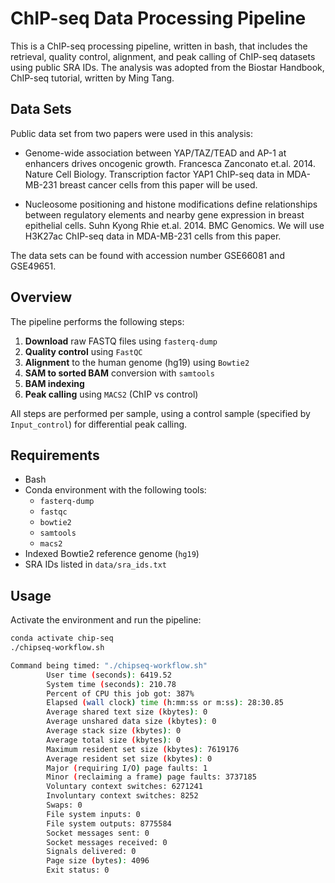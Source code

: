 # ChIP-seq Data Processing Pipeline

This is a ChIP-seq processing pipeline, written in bash, that includes the retrieval, quality control, alignment, and peak calling of ChIP-seq datasets using public SRA IDs. The analysis was adopted from the Biostar Handbook, ChIP-seq tutorial, written by Ming Tang. 


## Data Sets 

Public data set from two papers were used in this analysis:

- Genome-wide association between YAP/TAZ/TEAD and AP-1 at enhancers drives oncogenic growth.
	Francesca Zanconato et.al. 2014. Nature Cell Biology.
	Transcription factor YAP1 ChIP-seq data in MDA-MB-231 breast cancer cells from this paper will be used.

-	Nucleosome positioning and histone modifications define relationships between regulatory elements
	and nearby gene expression in breast epithelial cells. Suhn Kyong Rhie et.al. 2014. BMC Genomics.
	We will use H3K27ac ChIP-seq data in MDA-MB-231 cells from this paper.

The data sets can be found with accession number GSE66081 and GSE49651.



## Overview

The pipeline performs the following steps:

1. **Download** raw FASTQ files using `fasterq-dump`
2. **Quality control** using `FastQC`
3. **Alignment** to the human genome (hg19) using `Bowtie2`
4. **SAM to sorted BAM** conversion with `samtools`
5. **BAM indexing**
6. **Peak calling** using `MACS2` (ChIP vs control)

All steps are performed per sample, using a control sample (specified by `Input_control`) for differential peak calling.

## Requirements

- Bash
- Conda environment with the following tools:
  - `fasterq-dump`
  - `fastqc`
  - `bowtie2`
  - `samtools`
  - `macs2`
- Indexed Bowtie2 reference genome (`hg19`)
- SRA IDs listed in `data/sra_ids.txt`

## Usage

Activate the environment and run the pipeline:

```bash
conda activate chip-seq
./chipseq-workflow.sh

Command being timed: "./chipseq-workflow.sh"
        User time (seconds): 6419.52
        System time (seconds): 210.78
        Percent of CPU this job got: 387%
        Elapsed (wall clock) time (h:mm:ss or m:ss): 28:30.85
        Average shared text size (kbytes): 0
        Average unshared data size (kbytes): 0
        Average stack size (kbytes): 0
        Average total size (kbytes): 0
        Maximum resident set size (kbytes): 7619176
        Average resident set size (kbytes): 0
        Major (requiring I/O) page faults: 1
        Minor (reclaiming a frame) page faults: 3737185
        Voluntary context switches: 6271241
        Involuntary context switches: 8252
        Swaps: 0
        File system inputs: 0
        File system outputs: 8775584
        Socket messages sent: 0
        Socket messages received: 0
        Signals delivered: 0
        Page size (bytes): 4096
        Exit status: 0
```

